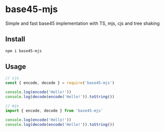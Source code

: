 # base45-mjs

Simple and fast base45 implementation with TS, mjs, cjs and tree shaking

## Install

```bash
npm i base45-mjs
```

## Usage

```js
// cjs
const { encode, decode } = require('base45-mjs')

console.log(encode('Hello!'))
console.log(decode(encode('Hello!')).toString())
```


```js
// mjs
import { encode, decode } from 'base45-mjs'

console.log(encode('Hello!'))
console.log(decode(encode('Hello!')).toString())
```

